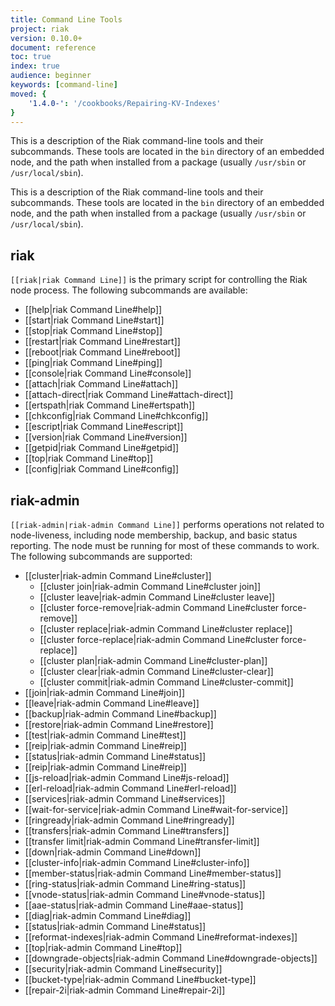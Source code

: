 ```yaml
---
title: Command Line Tools
project: riak
version: 0.10.0+
document: reference
toc: true
index: true
audience: beginner
keywords: [command-line]
moved: {
    '1.4.0-': '/cookbooks/Repairing-KV-Indexes'
}
---
```


This is a description of the Riak command-line tools and their subcommands.
These tools are located in the `bin` directory of an embedded node, and the path
when installed from a package (usually `/usr/sbin` or `/usr/local/sbin`).

This is a description of the Riak command-line tools and their subcommands.
These tools are located in the `bin` directory of an embedded node, and the path
when installed from a package (usually `/usr/sbin` or `/usr/local/sbin`).

## riak

`[[riak|riak Command Line]]` is the primary script for controlling the
Riak node process. The following subcommands are available:

* [[help|riak Command Line#help]]
* [[start|riak Command Line#start]]
* [[stop|riak Command Line#stop]]
* [[restart|riak Command Line#restart]]
* [[reboot|riak Command Line#reboot]]
* [[ping|riak Command Line#ping]]
* [[console|riak Command Line#console]]
* [[attach|riak Command Line#attach]]
* [[attach-direct|riak Command Line#attach-direct]]
* [[ertspath|riak Command Line#ertspath]]
* [[chkconfig|riak Command Line#chkconfig]]
* [[escript|riak Command Line#escript]]
* [[version|riak Command Line#version]]
* [[getpid|riak Command Line#getpid]]
* [[top|riak Command Line#top]]
* [[config|riak Command Line#config]]

## riak-admin

`[[riak-admin|riak-admin Command Line]]` performs operations not related
to node-liveness, including node membership, backup, and basic status reporting.
The node must be running for most of these commands to work. The following
subcommands are supported:

* [[cluster|riak-admin Command Line#cluster]]
  * [[cluster join|riak-admin Command Line#cluster join]]
  * [[cluster leave|riak-admin Command Line#cluster leave]]
  * [[cluster force-remove|riak-admin Command Line#cluster force-remove]]
  * [[cluster replace|riak-admin Command Line#cluster replace]]
  * [[cluster force-replace|riak-admin Command Line#cluster force-replace]]
  * [[cluster plan|riak-admin Command Line#cluster-plan]]
  * [[cluster clear|riak-admin Command Line#cluster-clear]]
  * [[cluster commit|riak-admin Command Line#cluster-commit]]
* [[join|riak-admin Command Line#join]]
* [[leave|riak-admin Command Line#leave]]
* [[backup|riak-admin Command Line#backup]]
* [[restore|riak-admin Command Line#restore]]
* [[test|riak-admin Command Line#test]]
* [[reip|riak-admin Command Line#reip]]
* [[status|riak-admin Command Line#status]]
* [[reip|riak-admin Command Line#reip]]
* [[js-reload|riak-admin Command Line#js-reload]]
* [[erl-reload|riak-admin Command Line#erl-reload]]
* [[services|riak-admin Command Line#services]]
* [[wait-for-service|riak-admin Command Line#wait-for-service]]
* [[ringready|riak-admin Command Line#ringready]]
* [[transfers|riak-admin Command Line#transfers]]
* [[transfer limit|riak-admin Command Line#transfer-limit]]
* [[down|riak-admin Command Line#down]]
* [[cluster-info|riak-admin Command Line#cluster-info]]
* [[member-status|riak-admin Command Line#member-status]]
* [[ring-status|riak-admin Command Line#ring-status]]
* [[vnode-status|riak-admin Command Line#vnode-status]]
* [[aae-status|riak-admin Command Line#aae-status]]
* [[diag|riak-admin Command Line#diag]]
* [[status|riak-admin Command Line#status]]
* [[reformat-indexes|riak-admin Command Line#reformat-indexes]]
* [[top|riak-admin Command Line#top]]
* [[downgrade-objects|riak-admin Command Line#downgrade-objects]]
* [[security|riak-admin Command Line#security]]
* [[bucket-type|riak-admin Command Line#bucket-type]]
* [[repair-2i|riak-admin Command Line#repair-2i]]
